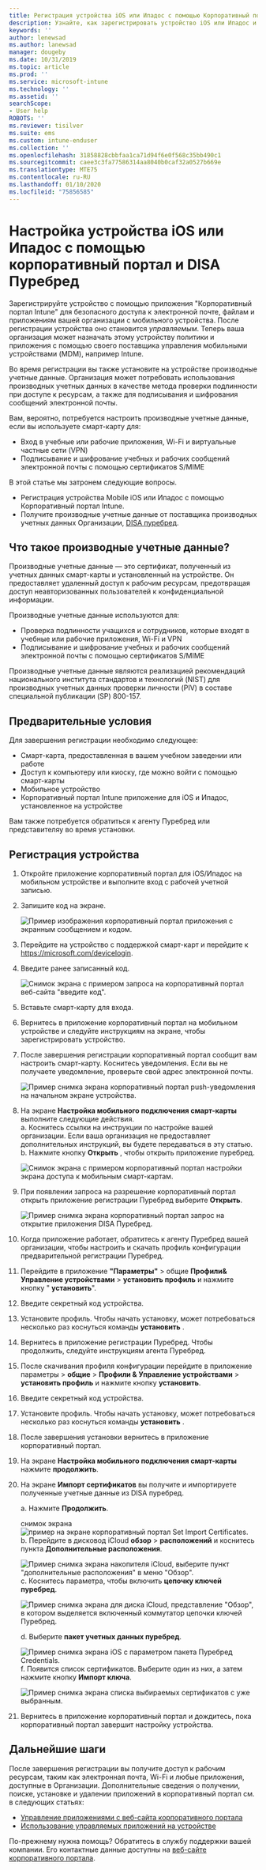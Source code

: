 ```yaml
---
title: Регистрация устройства iOS или Ипадос с помощью Корпоративный портал Intune и DISA Пуребред
description: Узнайте, как зарегистрировать устройство iOS или Ипадос и настроить проверку подлинности производных учетных данных с помощью DISA Пуребред.
keywords: ''
author: lenewsad
ms.author: lanewsad
manager: dougeby
ms.date: 10/31/2019
ms.topic: article
ms.prod: ''
ms.service: microsoft-intune
ms.technology: ''
ms.assetid: ''
searchScope:
- User help
ROBOTS: ''
ms.reviewer: tisilver
ms.suite: ems
ms.custom: intune-enduser
ms.collection: ''
ms.openlocfilehash: 31858828cbbfaa1ca71d94f6e0f568c35bb490c1
ms.sourcegitcommit: caee3c3fa77586314aa8040b0caf32a0527b669e
ms.translationtype: MTE75
ms.contentlocale: ru-RU
ms.lasthandoff: 01/10/2020
ms.locfileid: "75856585"
---
```

# <a name="set-up-ios-or-ipados-device-with-company-portal-and-disa-purebred"></a>Настройка устройства iOS или Ипадос с помощью корпоративный портал и DISA Пуребред  

Зарегистрируйте устройство с помощью приложения "Корпоративный портал Intune" для безопасного доступа к электронной почте, файлам и приложениям вашей организации с мобильного устройства. После регистрации устройства оно становится *управляемым*. Теперь ваша организация может назначать этому устройству политики и приложения с помощью своего поставщика управления мобильными устройствами (MDM), например Intune.  

Во время регистрации вы также установите на устройстве производные учетные данные. Организация может потребовать использования производных учетных данных в качестве метода проверки подлинности при доступе к ресурсам, а также для подписывания и шифрования сообщений электронной почты. 

Вам, вероятно, потребуется настроить производные учетные данные, если вы используете смарт-карту для:

* Вход в учебные или рабочие приложения, Wi-Fi и виртуальные частные сети (VPN)
* Подписывание и шифрование учебных и рабочих сообщений электронной почты с помощью сертификатов S/MIME  

В этой статье мы затронем следующие вопросы.  

   * Регистрация устройства Mobile iOS или Ипадос с помощью Корпоративный портал Intune.  
   * Получите производные учетные данные от поставщика производных учетных данных Организации, [DISA пуребред](https://cyber.mil/pki-pke/purebred/).  

## <a name="what-are-derived-credentials"></a>Что такое производные учетные данные?  
Производные учетные данные — это сертификат, полученный из учетных данных смарт-карты и установленный на устройстве. Он предоставляет удаленный доступ к рабочим ресурсам, предотвращая доступ неавторизованных пользователей к конфиденциальной информации.  

Производные учетные данные используются для: 
* Проверка подлинности учащихся и сотрудников, которые входят в учебные или рабочие приложения, Wi-Fi и VPN
* Подписывание и шифрование учебных и рабочих сообщений электронной почты с помощью сертификатов S/MIME

Производные учетные данные являются реализацией рекомендаций национального института стандартов и технологий (NIST) для производных учетных данных проверки личности (PIV) в составе специальной публикации (SP) 800-157.  

## <a name="prerequisites"></a>Предварительные условия

 Для завершения регистрации необходимо следующее:

* Смарт-карта, предоставленная в вашем учебном заведении или работе
* Доступ к компьютеру или киоску, где можно войти с помощью смарт-карты
* Мобильное устройство
* Корпоративный портал Intune приложение для iOS и Ипадос, установленное на устройстве   

Вам также потребуется обратиться к агенту Пуребред или представителяу во время установки.      

## <a name="enroll-device"></a>Регистрация устройства  
1. Откройте приложение корпоративный портал для iOS/Ипадос на мобильном устройстве и выполните вход с рабочей учетной записью.  

2. Запишите код на экране.  

    ![Пример изображения корпоративный портал приложения с экранным сообщением и кодом.](./media/copy-code-intercede.png)  
3. Перейдите на устройство с поддержкой смарт-карт и перейдите к https://microsoft.com/devicelogin. 
4. Введите ранее записанный код.  

    ![Снимок экрана с примером запроса на корпоративный портал веб-сайта "введите код".](./media/enter-code-intercede.png)   

5. Вставьте смарт-карту для входа.  
6. Вернитесь в приложение корпоративный портал на мобильном устройстве и следуйте инструкциям на экране, чтобы зарегистрировать устройство.  
7. После завершения регистрации корпоративный портал сообщит вам настроить смарт-карту. Коснитесь уведомления. Если вы не получаете уведомление, проверьте свой адрес электронной почты.   

    ![Пример снимка экрана корпоративный портал push-уведомления на начальном экране устройства.](./media/action-required-in-app-intercede.png)  
8. На экране **Настройка мобильного подключения смарт-карты** выполните следующие действия.  
    a. Коснитесь ссылки на инструкции по настройке вашей организации. Если ваша организация не предоставляет дополнительных инструкций, вы будете передаваться в эту статью.  
    b. Нажмите кнопку **Открыть** , чтобы открыть приложение пуребред.  

    ![Снимок экрана с примером корпоративный портал настройки экрана доступа к мобильным смарт-картам.](./media/smart-card-open-disa-purebred.png)  
9. При появлении запроса на разрешение корпоративный портал открыть приложение регистрации Пуребред выберите **Открыть**.   

    ![Пример снимка экрана корпоративный портал запрос на открытие приложения DISA Пуребред.](./media/open-app-prompt-disa-purbred.png)  
10. Когда приложение работает, обратитесь к агенту Пуребред вашей организации, чтобы настроить и скачать профиль конфигурации предварительной регистрации Пуребред.   
11. Перейдите в приложение **"Параметры"**  >  общие **Профили& Управление устройствами** > **установить профиль** и нажмите кнопку " **установить**".  
12. Введите секретный код устройства.  
13. Установите профиль. Чтобы начать установку, может потребоваться несколько раз коснуться команды **установить** . 
14. Вернитесь в приложение регистрации Пуребред. Чтобы продолжить, следуйте инструкциям агента Пуребред.  
 
15. После скачивания профиля конфигурации перейдите в приложение параметры > **общие** > **Профили & Управление устройствами** > **установить профиль** и нажмите кнопку **установить**.   
16.  Введите секретный код устройства.
17. Установите профиль. Чтобы начать установку, может потребоваться несколько раз коснуться команды **установить** . 
18. После завершения установки вернитесь в приложение корпоративный портал.  
19.  На экране **Настройка мобильного подключения смарт-карты** нажмите **продолжить**.  

20. На экране **Импорт сертификатов** вы получите и импортируете полученные учетные данные из DISA пуребред.  

    a. Нажмите **Продолжить**.   

    снимок экрана ![пример на экране корпоративный портал Set Import Certificates.](./media/import-certificate-disa-purebred.png)  
    b. Перейдите в дисковод iCloud **обзор** > **расположений** и коснитесь пункта **Дополнительные расположения**.  

    ![Пример снимка экрана накопителя iCloud, выберите пункт "дополнительные расположения" в меню "Обзор".](./media/icloud-drive-more-locations.png)  
    c. Коснитесь параметра, чтобы включить **цепочку ключей пуребред**.  

    ![Пример снимка экрана для диска iCloud, представление "Обзор", в котором выделяется включенный коммутатор цепочки ключей Пуребред.](./media/icloud-drive-enable-purebred-keychain.png)   

    d. Выберите **пакет учетных данных пуребред**.  

    ![Пример снимка экрана iOS с параметром пакета Пуребред Credentials.](./media/purebred-credential-package.png)  
    f. Появится список сертификатов. Выберите один из них, а затем нажмите кнопку **Импорт ключа**.  

    ![Пример снимка экрана списка выбираемых сертификатов с уже выбранным.](./media/import-purebred-keychain.png) 
21. Вернитесь в приложение корпоративный портал и дождитесь, пока корпоративный портал завершит настройку устройства.   

## <a name="next-steps"></a>Дальнейшие шаги  
После завершения регистрации вы получите доступ к рабочим ресурсам, таким как электронная почта, Wi-Fi и любые приложения, доступные в Организации. Дополнительные сведения о получении, поиске, установке и удалении приложений в корпоративный портал см. в следующих статьях:

* [Управление приложениями с веб-сайта корпоративного портала](manage-apps-cpweb.md)  
* [Использование управляемых приложений на устройстве](use-managed-apps-on-your-device-ios.md)  

По-прежнему нужна помощь? Обратитесь в службу поддержки вашей компании. Его контактные данные доступны на [веб-сайте корпоративного портала](https://go.microsoft.com/fwlink/?linkid=2010980).
